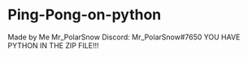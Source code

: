 # Ping-Pong-on-python
Made by Me Mr_PolarSnow
Discord: Mr_PolarSnow#7650
YOU HAVE PYTHON IN THE ZIP FILE!!!
